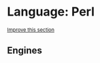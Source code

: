 # Language: Perl
<sup>[Improve this section](https://github.com/rbuckton/regexp-features/edit/main/src/languages/perl.md)</sup>


<!--
'name' sources:
  - [](../../src/languages/perl.md)
-->


## Engines